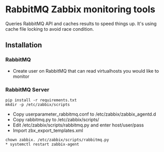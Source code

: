 # RabbitMQ Zabbix monitoring tools

Queries RabbitMQ API and caches results to speed things up.
It's using cache file locking to avoid race condition.

## Installation

### RabbitMQ
* Create user on RabbitMQ that can read virtualhosts you would like to monitor

### RabbitMQ Server

```shell
pip install -r requirements.txt
mkdir -p /etc/zabbix/scripts
```

* Copy userparameter_rabbitmq.conf to /etc/zabbix/zabbix_agentd.d
* Copy rabbitmq.py to /etc/zabbix/scripts/
* Edit /etc/zabbix/scripts/rabbitmq.py and enter host/user/pass
* Import zbx_export_templates.xml

```shell
chown zabbix. /etc/zabbix/scripts/rabbitmq.py
* systemctl restart zabbix-agent
```
